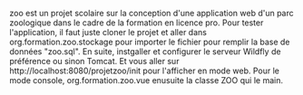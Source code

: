 zoo est un projet scolaire sur la conception d'une application web d'un parc zoologique dans le cadre de la formation en licence pro.
Pour tester l'application, il faut juste cloner le projet et aller dans org.formation.zoo.stockage pour importer le fichier pour remplir la base de données "zoo.sql". En suite, instgaller et configurer le serveur Wildfly de préférence ou sinon Tomcat. Et vous aller sur http://localhost:8080/projetzoo/init pour l'afficher en mode web. 
Pour le mode console, org.formation.zoo.vue enusuite la classe ZOO qui le main.
